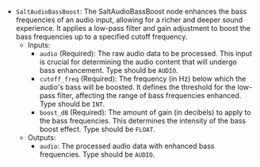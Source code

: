 - `SaltAudioBassBoost`: The SaltAudioBassBoost node enhances the bass frequencies of an audio input, allowing for a richer and deeper sound experience. It applies a low-pass filter and gain adjustment to boost the bass frequencies up to a specified cutoff frequency.
    - Inputs:
        - `audio` (Required): The raw audio data to be processed. This input is crucial for determining the audio content that will undergo bass enhancement. Type should be `AUDIO`.
        - `cutoff_freq` (Required): The frequency (in Hz) below which the audio's bass will be boosted. It defines the threshold for the low-pass filter, affecting the range of bass frequencies enhanced. Type should be `INT`.
        - `boost_dB` (Required): The amount of gain (in decibels) to apply to the bass frequencies. This determines the intensity of the bass boost effect. Type should be `FLOAT`.
    - Outputs:
        - `audio`: The processed audio data with enhanced bass frequencies. Type should be `AUDIO`.
